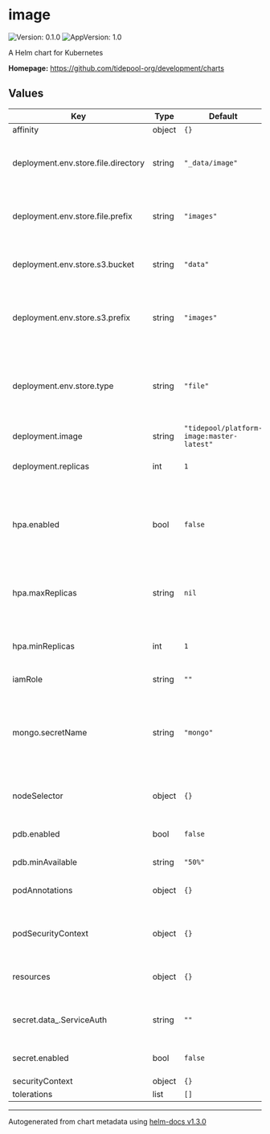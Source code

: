 # image

![Version: 0.1.0](https://img.shields.io/badge/Version-0.1.0-informational?style=flat-square) ![AppVersion: 1.0](https://img.shields.io/badge/AppVersion-1.0-informational?style=flat-square)

A Helm chart for Kubernetes

**Homepage:** <https://github.com/tidepool-org/development/charts>

## Values

| Key | Type | Default | Description |
|-----|------|---------|-------------|
| affinity | object | `{}` | affinity |
| deployment.env.store.file.directory | string | `"_data/image"` | directory to use when storing images on file storage |
| deployment.env.store.file.prefix | string | `"images"` | prefix of files, used when storing images on file storage |
| deployment.env.store.s3.bucket | string | `"data"` | S3 bucket where image data is written |
| deployment.env.store.s3.prefix | string | `"images"` | object prefix to use when storing images on object storage |
| deployment.env.store.type | string | `"file"` | if `s3`, store image data in Amazon S3. If `file` store image data in local file |
| deployment.image | string | `"tidepool/platform-image:master-latest"` | Docker image |
| deployment.replicas | int | `1` | number of replicas to run |
| hpa.enabled | bool | `false` | whether to create a horizontal pod autoscalers for all pods of given deployment |
| hpa.maxReplicas | string | `nil` | maximum number of replicas that HPA will maintain |
| hpa.minReplicas | int | `1` | minimum number of replicas that HPA will maintain |
| iamRole | string | `""` |  |
| mongo.secretName | string | `"mongo"` | name of the secret containing the credentials of the mongo database to use |
| nodeSelector | object | `{}` | node selector configuration |
| pdb.enabled | bool | `false` | whether to apply a pod disruption budget |
| pdb.minAvailable | string | `"50%"` |  |
| podAnnotations | object | `{}` | annotations for each pod in deployment |
| podSecurityContext | object | `{}` | security context for each pod in deployment |
| resources | object | `{}` | memory and cpu resources for pods |
| secret.data_.ServiceAuth | string | `""` | plaintext service authorization secret |
| secret.enabled | bool | `false` | whether to create image secret |
| securityContext | object | `{}` |  |
| tolerations | list | `[]` | tolerations |

----------------------------------------------
Autogenerated from chart metadata using [helm-docs v1.3.0](https://github.com/norwoodj/helm-docs/releases/v1.3.0)
